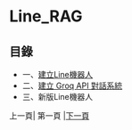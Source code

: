 # Line_RAG
## 目錄
*  一、[建立Line機器人](STEP_1.md)
*  二、[建立 Groq API 對話系統](STEP_2.md)
*  三、新版Line機器人

上一頁| 第一頁 |[下一頁](STEP_1.md)
